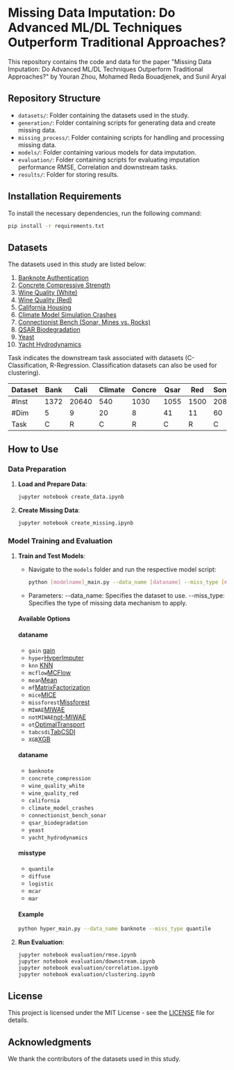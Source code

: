 # Missing Data Imputation: Do Advanced ML/DL Techniques Outperform Traditional Approaches?

This repository contains the code and data for the paper "Missing Data Imputation: Do Advanced ML/DL Techniques Outperform Traditional Approaches?" by Youran Zhou, Mohamed Reda Bouadjenek, and Sunil Aryal

## Repository Structure

- `datasets/`: Folder containing the datasets used in the study.
- `generation/`: Folder containing scripts for generating data and create missing data.
- `missing_process/`: Folder containing scripts for handling and processing missing data.
- `models/`: Folder containing various models for data imputation.
- `evaluation/`: Folder containing scripts for evaluating imputation performance RMSE, Correlation and downstream tasks.
- `results/`: Folder for storing results.

## Installation Requirements

To install the necessary dependencies, run the following command:

```bash
pip install -r requirements.txt
```

## Datasets
The datasets used in this study are listed below:

1. [Banknote Authentication](https://archive.ics.uci.edu/dataset/267/banknote+authentication)
2. [Concrete Compressive Strength](https://archive.ics.uci.edu/dataset/165/concrete+compressive+strength)
3. [Wine Quality (White)](https://archive.ics.uci.edu/dataset/186/wine+quality)
4. [Wine Quality (Red)](https://archive.ics.uci.edu/dataset/186/wine+quality)
5. [California Housing](https://scikit-learn.org/stable/modules/generated/sklearn.datasets.fetch_california_housing.html)
6. [Climate Model Simulation Crashes](https://archive.ics.uci.edu/dataset/252/climate+model+simulation+crashes)
7. [Connectionist Bench (Sonar, Mines vs. Rocks)](https://archive.ics.uci.edu/dataset/151/connectionist+bench+sonar+mines+vs+rocks)
8. [QSAR Biodegradation](https://archive.ics.uci.edu/dataset/254/qsar+biodegradation)
9. [Yeast](https://archive.ics.uci.edu/dataset/110/yeast)
10. [Yacht Hydrodynamics](https://archive.ics.uci.edu/dataset/243/yacht+hydrodynamics)


Task indicates the downstream task associated with datasets (C-Classification, R-Regression. Classification datasets can also be used for clustering).

| Dataset | Bank | Cali | Climate | Concre | Qsar | Red | Sonar | White | Yachts | Yeast |
|---------|------|------|---------|--------|------|-----|-------|-------|--------|-------|
| #Inst   | 1372 | 20640| 540     | 1030   | 1055 | 1500| 208   | 4898  | 308    | 1484  |
| #Dim    | 5    | 9    | 20      | 8      | 41   | 11  | 60    | 11    | 6      | 8     |
| Task    | C    | R    | C       | R      | C    | R   | C     | R     | R      | C     |

## How to Use

### Data Preparation

1. **Load and Prepare Data**:

   ```bash
   jupyter notebook create_data.ipynb
   ```

2. **Create Missing Data**:

   ```bash
   jupyter notebook create_missing.ipynb
   ```

### Model Training and Evaluation

1. **Train and Test Models**:

   - Navigate to the `models` folder and run the respective model script:

     ```bash
     python [modelname]_main.py --data_name [dataname] --miss_type [misstype]
     ```

   - Parameters:
   --data_name: Specifies the dataset to use. 
   --miss_type: Specifies the type of missing data mechanism to apply. 

   #### Available Options
   #### dataname
   - `gain` [gain](https://github.com/jsyoon0823/GAIN)
   - `hyper`[HyperImputer](https://github.com/vanderschaarlab/hyperimpute)
   - `knn` [KNN](https://scikit-learn.org/stable/modules/generated/sklearn.impute.KNNImputer.html)
   - `mcflow`[MCFlow](https://github.com/trevor-richardson/MCFlow)
   - `mean`[Mean](https://scikit-learn.org/stable/modules/generated/sklearn.impute.SimpleImputer.html)
   - `mf`[MatrixFactorization](https://pypi.org/project/fancyimpute/)
   - `mice`[MICE](https://scikit-learn.org/stable/modules/generated/sklearn.impute.IterativeImputer.html)
   - `missforest`[Missforest](https://scikit-learn.org/stable/modules/generated/sklearn.impute.SimpleImputer.html)
   - `MIWAE`[MIWAE](https://github.com/pamattei/miwae)
   - `notMIWAE`[not-MIWAE](https://github.com/nbip/notMIWAE)
   - `ot`[OptimalTransport](https://github.com/BorisMuzellec/MissingDataOT)
   - `tabcsdi`[TabCSDI](https://github.com/pfnet-research/TabCSDI)
   - `XGB`[XGB](https://pypi.org/project/xgbimputer/)

   #### dataname
   - `banknote`
   - `concrete_compression`
   - `wine_quality_white`
   - `wine_quality_red`
   - `california`
   - `climate_model_crashes`
   - `connectionist_bench_sonar`
   - `qsar_biodegradation`
   - `yeast`
   - `yacht_hydrodynamics`

   #### misstype
   - `quantile`
   - `diffuse`
   - `logistic`
   - `mcar`
   - `mar`

   #### Example
   ```bash
   python hyper_main.py --data_name banknote --miss_type quantile
   ```
   
2. **Run Evaluation**:

   ```bash
   jupyter notebook evaluation/rmse.ipynb
   jupyter notebook evaluation/downstream.ipynb
   jupyter notebook evaluation/correlation.ipynb
   jupyter notebook evaluation/clustering.ipynb
   ```

## License

This project is licensed under the MIT License - see the [LICENSE](LICENSE) file for details.

## Acknowledgments

We thank the contributors of the datasets used in this study.
